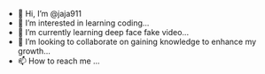- 👋 Hi, I’m @jaja911
- 👀 I’m interested in learning coding...
- 🌱 I’m currently learning deep face fake video...
- 💞️ I’m looking to collaborate on gaining knowledge to enhance my growth...
- 📫 How to reach me ...

<!---
jaja911/jaja911 is a ✨ special ✨ repository because its `README.md` (this file) appears on your GitHub profile.
You can click the Preview link to take a look at your changes.
--->
